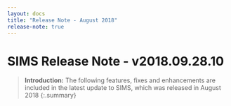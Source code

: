 ```yaml
---
layout: docs
title: "Release Note - August 2018"
release-note: true
---
```

# SIMS  Release Note - v2018.09.28.10

> **Introduction:** The following features, fixes and enhancements are included in the latest update to SIMS, which was released in August 2018
{:.summary}
